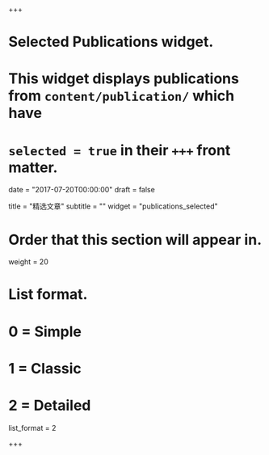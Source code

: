 +++
# Selected Publications widget.
# This widget displays publications from `content/publication/` which have
# `selected = true` in their `+++` front matter.

date = "2017-07-20T00:00:00"
draft = false

title = "精选文章"
subtitle = ""
widget = "publications_selected"

# Order that this section will appear in.
weight = 20

# List format.
#   0 = Simple
#   1 = Classic
#   2 = Detailed
list_format = 2

+++
